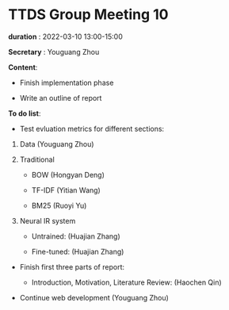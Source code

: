# TTDS Group Meeting 10

**duration** : 2022-03-10 13:00-15:00

**Secretary** : Youguang Zhou

**Content**:

- Finish implementation phase

- Write an outline of report

**To do list**:

- Test evluation metrics for different sections:

1. Data (Youguang Zhou)

2. Traditional

   - BOW (Hongyan Deng)

   - TF-IDF (Yitian Wang)

   - BM25 (Ruoyi Yu)

3. Neural IR system

   - Untrained: (Huajian Zhang)

   - Fine-tuned: (Huajian Zhang)

- Finish first three parts of report:

  - Introduction, Motivation, Literature Review: (Haochen Qin)

- Continue web development (Youguang Zhou)

